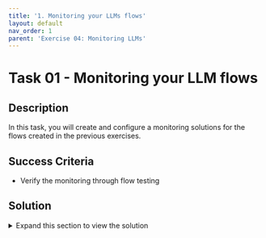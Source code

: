 ```yaml
---
title: '1. Monitoring your LLMs flows'
layout: default
nav_order: 1
parent: 'Exercise 04: Monitoring LLMs'
---
```


# Task 01 - Monitoring your LLM flows

## Description

In this task, you will create and configure a monitoring solutions for the flows created in the previous exercises.

## Success Criteria

* Verify the monitoring through flow testing

## Solution

<details markdown="block">
<summary>Expand this section to view the solution</summary>

##### 1) Monitoring your LLMs flow

Modify the output node of the workflow to incorporate the required information for computing the metrics that need monitoring, as outlined below.

Be sure to activate monitoring by selecting the "Enable" button within the Model Monitoring section when deploying the workflow. Then test the flows and see how the monitoring reacts and what information you can gather from that monitoring.

1. Sign in to Azure AI Studio.

2. Go to your Azure Studio Project.

3. From the left navigation bar, got to Tools > Prompt Flow.

4. Select the prompt flow that you created previously.

5. Confirm that your flow runs successfully and that the required inputs and outputs are configured for the metrics you want to assess. Supplying the minimum required parameters (question/inputs and answer/outputs) provides only two metrics: coherence and fluency. This example uses, question (Question) and chat_history (Context) as the flow inputs, and answer (Answer) as the flow output.

6. Select **Deploy** to begin deploying your flow.

  Insert Image here

7. In the deployment window, ensure that **Inferencing data collection** is enabled, which will seamlessly collect your application's inference data to Blob Storage. This data collection is required for monitoring.

   Insert Image here

8. Proceed through the steps in the deployment window to complete the **Advanced settings**.

9. On the "Review" page, review the deployment configuration and select **Create** to deploy your flow.

    Insert Image here

10. Select the **Test** tab on the deployment page, and test your deployment to ensure that it's working properly.

    Insert Image here

</details>
